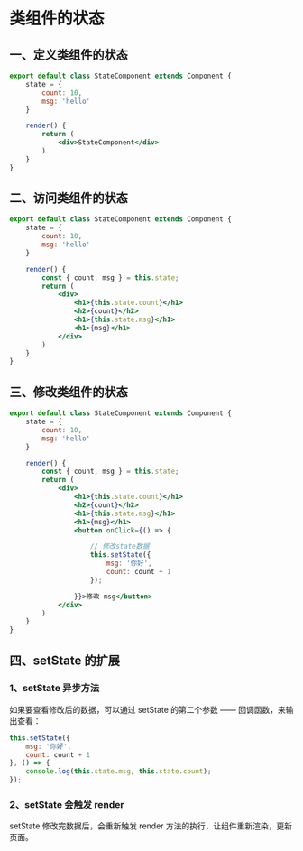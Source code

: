 # 类组件的状态

## 一、定义类组件的状态

```jsx
export default class StateComponent extends Component {
    state = {
        count: 10,
        msg: 'hello'
    }

    render() {
        return (
            <div>StateComponent</div>
        )
    }
}
```

## 二、访问类组件的状态

```jsx
export default class StateComponent extends Component {
    state = {
        count: 10,
        msg: 'hello'
    }

    render() {
        const { count, msg } = this.state;
        return (
            <div>
                <h1>{this.state.count}</h1>
                <h2>{count}</h2>
                <h1>{this.state.msg}</h1>
                <h1>{msg}</h1>
            </div>
        )
    }
}
```

## 三、修改类组件的状态

```jsx
export default class StateComponent extends Component {
    state = {
        count: 10,
        msg: 'hello'
    }

    render() {
        const { count, msg } = this.state;
        return (
            <div>
                <h1>{this.state.count}</h1>
                <h2>{count}</h2>
                <h1>{this.state.msg}</h1>
                <h1>{msg}</h1>
                <button onClick={() => {

                    // 修改state数据
                    this.setState({
                        msg: '你好',
                        count: count + 1
                    });

                }}>修改 msg</button>
            </div>
        )
    }
}
```

## 四、setState 的扩展

### 1、setState 异步方法

如果要查看修改后的数据，可以通过 setState 的第二个参数 —— 回调函数，来输出查看：

```jsx
this.setState({
    msg: '你好',
    count: count + 1
}, () => {
    console.log(this.state.msg, this.state.count);
});
```

### 2、setState 会触发 render

setState 修改完数据后，会重新触发 render 方法的执行，让组件重新渲染，更新页面。

